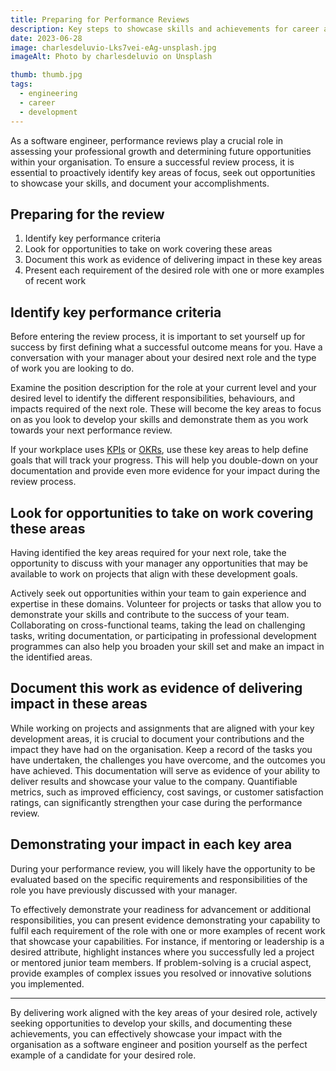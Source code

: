 ```yaml
---
title: Preparing for Performance Reviews
description: Key steps to showcase skills and achievements for career advancement in software engineering
date: 2023-06-28
image: charlesdeluvio-Lks7vei-eAg-unsplash.jpg
imageAlt: Photo by charlesdeluvio on Unsplash

thumb: thumb.jpg
tags:
  - engineering
  - career
  - development
---
```


As a software engineer, performance reviews play a crucial role in assessing your professional growth and determining future opportunities within your organisation. To ensure a successful review process, it is essential to proactively identify key areas of focus, seek out opportunities to showcase your skills, and document your accomplishments.

## Preparing for the review

1. Identify key performance criteria
2. Look for opportunities to take on work covering these areas
3. Document this work as evidence of delivering impact in these key areas
4. Present each requirement of the desired role with one or more examples of recent work

## Identify key performance criteria

Before entering the review process, it is important to set yourself up for success by first defining what a successful outcome means for you. Have a conversation with your manager about your desired next role and the type of work you are looking to do.

Examine the position description for the role at your current level and your desired level to identify the different responsibilities, behaviours, and impacts required of the next role. These will become the key areas to focus on as you look to develop your skills and demonstrate them as you work towards your next performance review.

If your workplace uses [KPIs](https://www.atlassian.com/blog/productivity/okr-vs-kpi "Key Performance Indicators") or [OKRs](https://www.atlassian.com/blog/productivity/okr-vs-kpi "Objectives and Key Results"), use these key areas to help define goals that will track your progress. This will help you double-down on your documentation and provide even more evidence for your impact during the review process.

## Look for opportunities to take on work covering these areas

Having identified the key areas required for your next role, take the opportunity to discuss with your manager any opportunities that may be available to work on projects that align with these development goals.

Actively seek out opportunities within your team to gain experience and expertise in these domains. Volunteer for projects or tasks that allow you to demonstrate your skills and contribute to the success of your team. Collaborating on cross-functional teams, taking the lead on challenging tasks, writing documentation, or participating in professional development programmes can also help you broaden your skill set and make an impact in the identified areas.

## Document this work as evidence of delivering impact in these areas

While working on projects and assignments that are aligned with your key development areas, it is crucial to document your contributions and the impact they have had on the organisation. Keep a record of the tasks you have undertaken, the challenges you have overcome, and the outcomes you have achieved. This documentation will serve as evidence of your ability to deliver results and showcase your value to the company. Quantifiable metrics, such as improved efficiency, cost savings, or customer satisfaction ratings, can significantly strengthen your case during the performance review.

## Demonstrating your impact in each key area

During your performance review, you will likely have the opportunity to be evaluated based on the specific requirements and responsibilities of the role you have previously discussed with your manager.

To effectively demonstrate your readiness for advancement or additional responsibilities, you can present evidence demonstrating your capability to fulfil each requirement of the role with one or more examples of recent work that showcase your capabilities. For instance, if mentoring or leadership is a desired attribute, highlight instances where you successfully led a project or mentored junior team members. If problem-solving is a crucial aspect, provide examples of complex issues you resolved or innovative solutions you implemented.

---

By delivering work aligned with the key areas of your desired role, actively seeking opportunities to develop your skills, and documenting these achievements, you can effectively showcase your impact with the organisation as a software engineer and position yourself as the perfect example of a candidate for your desired role.

